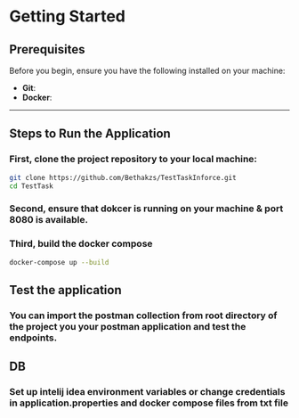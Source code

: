 # Getting Started

## Prerequisites

Before you begin, ensure you have the following installed on your machine:

- **Git**:
- **Docker**:

---

## Steps to Run the Application

### First, clone the project repository to your local machine:
```bash
git clone https://github.com/Bethakzs/TestTaskInforce.git
cd TestTask
```

### Second, ensure that dokcer is running on your machine & port 8080 is available.

### Third, build the docker compose
```bash
docker-compose up --build
```

## Test the application

### You can import the postman collection from root directory of the project you your postman application and test the endpoints.



## DB

### Set up intelij idea environment variables or change credentials in application.properties and docker compose files from txt file